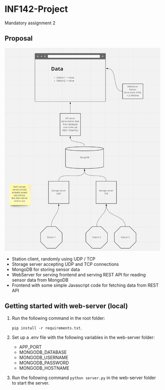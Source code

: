 # INF142-Project

Mandatory assignment 2

## Proposal

![Proposal for architecture](Architecture-proposal.png)

- Station client, randomly using UDP / TCP
- Storage server accepting UDP and TCP connections
- MongoDB for storing sensor data
- WebServer for serving frontend and serving REST API for reading sensor data from MongoDB
- Frontend with some simple Javascript code for fetching data from REST API

## Getting started with web-server (local)

1.  Run the following command in the root folder:

    `pip install -r requirements.txt`.

2.  Set up a .env file with the following variables in the web-server folder:

    - APP_PORT
    - MONGODB_DATABASE
    - MONGODB_USERNAME
    - MONGODB_PASSWORD
    - MONGODB_HOSTNAME

3.  Run the following command `python server.py` in the web-server folder to
    start the server.

